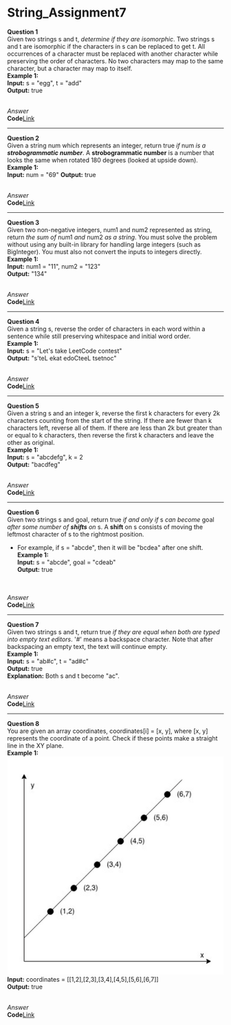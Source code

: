 # String_Assignment7
**Question 1**<br>
Given two strings s and t, *determine if they are isomorphic*.
Two strings s and t are isomorphic if the characters in s can be replaced to get t.
All occurrences of a character must be replaced with another character while preserving the order of characters. No two characters may map to the same character, but a character may map to itself.<br>
**Example 1:**<br>
**Input:** s = "egg", t = "add"<br>
**Output:** true<br><br>

*Answer*<br>
**Code**[Link](https://github.com/Srijana1425/String_Assignment7/blob/main/ans1.js)<br>
*******************************************************************************************************************************************************
**Question 2**<br>
Given a string num which represents an integer, return true *if* num *is a **strobogrammatic number***.
A **strobogrammatic number** is a number that looks the same when rotated 180 degrees (looked at upside down).<br>
**Example 1:**<br>
**Input:** num = "69"
**Output:** true<br><br>

*Answer*<br>
**Code**[Link](https://github.com/Srijana1425/String_Assignment7/blob/main/ans2.js)<br>
*******************************************************************************************************************************************************
**Question 3**<br>
Given two non-negative integers, num1 and num2 represented as string, return *the sum of* num1 *and* num2 *as a string*.
You must solve the problem without using any built-in library for handling large integers (such as BigInteger). You must also not convert the inputs to integers directly.<br>
**Example 1:**<br>
**Input:** num1 = "11", num2 = "123"<br>
**Output:** "134"<br><br>

*Answer*<br>
**Code**[Link](https://github.com/Srijana1425/String_Assignment7/blob/main/ans3.js)<br>
*******************************************************************************************************************************************************
**Question 4**<br>
Given a string s, reverse the order of characters in each word within a sentence while still preserving whitespace and initial word order.<br>
**Example 1:**<br>
**Input:** s = "Let's take LeetCode contest"<br>
**Output:** "s'teL ekat edoCteeL tsetnoc"<br><br>

*Answer*<br>
**Code**[Link](https://github.com/Srijana1425/String_Assignment7/blob/main/ans4.js)<br>
*******************************************************************************************************************************************************
**Question 5**<br>
Given a string s and an integer k, reverse the first k characters for every 2k characters counting from the start of the string.
If there are fewer than k characters left, reverse all of them. If there are less than 2k but greater than or equal to k characters, then reverse the first k characters and leave the other as original.<br>
**Example 1:**<br>
**Input:** s = "abcdefg", k = 2<br>
**Output:** "bacdfeg"<br><br>

*Answer*<br>
**Code**[Link](https://github.com/Srijana1425/String_Assignment7/blob/main/ans5.js)<br>
*******************************************************************************************************************************************************
**Question 6**<br>
Given two strings s and goal, return true *if and only if* s *can become* goal *after some number of **shifts** on* s.
A **shift** on s consists of moving the leftmost character of s to the rightmost position.<br>
- For example, if s = "abcde", then it will be "bcdea" after one shift.<br>
**Example 1:**<br>
**Input:** s = "abcde", goal = "cdeab"<br>
**Output:** true<br><br><br>

*Answer*<br>
**Code**[Link](https://github.com/Srijana1425/String_Assignment7/blob/main/ans6.js)<br>
*******************************************************************************************************************************************************
**Question 7**<br>
Given two strings s and t, return true *if they are equal when both are typed into empty text editors*. '#' means a backspace character.
Note that after backspacing an empty text, the text will continue empty.<br>
**Example 1:**<br>
**Input:** s = "ab#c", t = "ad#c"<br>
**Output:** true<br>
**Explanation:** Both s and t become "ac".<br><br>

*Answer*<br>
**Code**[Link](https://github.com/Srijana1425/String_Assignment7/blob/main/ans7.js)<br>
*******************************************************************************************************************************************************
**Question 8**<br>
You are given an array coordinates, coordinates[i] = [x, y], where [x, y] represents the coordinate of a point. Check if these points make a straight line in the XY plane.<br>
**Example 1:**<br>
![ex1](https://github.com/Srijana1425/String_Assignment7/blob/main/img/ex1.png)<br>
**Input:** coordinates = [[1,2],[2,3],[3,4],[4,5],[5,6],[6,7]]<br>
**Output:** true<br><br>

*Answer*<br>
**Code**[Link](https://github.com/Srijana1425/String_Assignment7/blob/main/ans8.js)<br>
